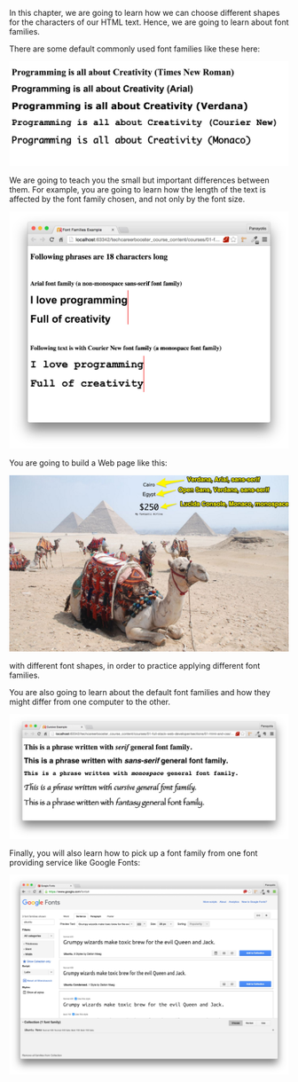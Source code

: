 In this chapter, we are going to learn how we can choose different shapes for the characters of our HTML text.
Hence, we are going to learn about font families.

There are some default commonly used font families like these here:

![./images/Examples of a Phrase in various Font Families](./images/examples-of-font-families-same-phrase.jpg)

We are going to teach you the small but important differences between them. For example, you are going to learn
how the length of the text is affected by the font family chosen, and not only by the font size.

![./images/Comparison of non-monospace VS monospace font families](./images/monspace-vs-non-monospace-font-families.jpg)

You are going to build a Web page like this:

![./images/Marked the Fonts We Want to Apply](./images/first-example-with-font-families-marked-font-families-and-fallbacks.jpg)

with different font shapes, in order to practice applying different font families.

You are also going to learn about the default font families and how they might differ from one computer to the other.

![./images/All General Families with Default Fonts](./images/all-general-families.jpg)

Finally, you will also learn how to pick up a font family from one font providing service like Google Fonts:

![./images/Using a font family from Google Fonts](./images/choosing-font-family-from-google-fonts.jpg)


